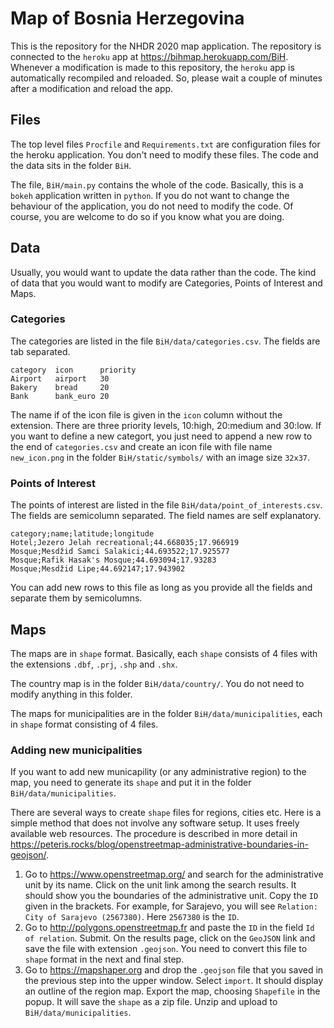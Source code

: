 # Map of Bosnia Herzegovina
This is the repository for the NHDR 2020 map application. The repository is connected to the `heroku` app at https://bihmap.herokuapp.com/BiH. Whenever a modification is made to this repository, the `heroku` app is automatically recompiled and reloaded. So, please wait a couple of minutes after a modification and reload the app.  

## Files
The top level files `Procfile` and `Requirements.txt` are configuration files for the heroku application. You don't need to modify these files. The code and the data sits in the folder `BiH`.

The file, `BiH/main.py` contains the whole of the code. Basically, this is a `bokeh` application written in `python`. If you do not want to change the behaviour of the application, you do not need to modify the code. Of course, you are welcome to do so if you know what you are doing.

## Data
Usually, you would want to update the data rather than the code. The kind of data that you would want to modify are Categories, Points of Interest and Maps.

### Categories
The categories are listed in the file `BiH/data/categories.csv`. The fields are tab separated.

```
category  icon      priority
Airport   airport   30
Bakery    bread     20
Bank      bank_euro	20
```
The name if of the icon file is given in the `icon` column without the extension. There are three priority levels, 10:high, 20:medium and 30:low. If you want to define a new categort, you just need to append a new row to the end of `categories.csv` and create an icon file with file name `new_icon.png` in the folder `BiH/static/symbols/` with an image size `32x37`.

### Points of Interest
The points of interest are listed in the file `BiH/data/point_of_interests.csv`. The fields are semicolumn separated. The field names are self explanatory.
```
category;name;latitude;longitude
Hotel;Jezero Jelah recreational;44.668035;17.966919
Mosque;Mesdžid Samci Salakici;44.693522;17.925577
Mosque;Rafik Hasak's Mosque;44.693094;17.93283
Mosque;Mesdžid Lipe;44.692147;17.943902
```
You can add new rows to this file as long as you provide all the fields and separate them by semicolumns.

## Maps
The maps are in `shape` format. Basically, each `shape` consists of 4 files with the extensions `.dbf`, `.prj`, `.shp` and `.shx`.

The country map is in the folder `BiH/data/country/`. You do not need to modify anything in this folder.

The maps for municipalities are in the folder `BiH/data/municipalities`, each in `shape` format consisting of 4 files.

### Adding new municipalities
If you want to add new municapility (or any administrative region) to the map, you need to generate its `shape` and put it in the folder `BiH/data/municipalities`.

There are several ways to create `shape` files for regions, cities etc. Here is a simple method that does not involve any software setup. It uses freely available web resources. The procedure is described in more detail in https://peteris.rocks/blog/openstreetmap-administrative-boundaries-in-geojson/.

1. Go to https://www.openstreetmap.org/ and search for the administrative unit by its name. Click on the unit link among the search results. It should show you the boundaries of the administrative unit. Copy the `ID` given in the brackets. For example, for Sarajevo, you will see `Relation: City of Sarajevo (2567380)`. Here `2567380` is the `ID`.
2. Go to http://polygons.openstreetmap.fr and paste the `ID` in the field `Id of relation`. Submit. On the results page, click on the `GeoJSON` link and save the file with extension `.geojson`. You need to convert this file to `shape` format in the next and final step.
3. Go to https://mapshaper.org and drop the `.geojson` file that you saved in the previous step into the upper window. Select `import`. It should display an outline of the region map. Export the map, choosing `Shapefile` in the popup. It will save the `shape` as a zip file. Unzip and upload to `BiH/data/municipalities`.
